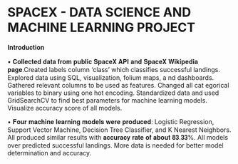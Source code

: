 # SPACEX - DATA SCIENCE AND MACHINE LEARNING PROJECT

𝐈𝐧𝐭𝐫𝐨𝐝𝐮𝐜𝐭𝐢𝐨𝐧

• 𝐂𝐨𝐥𝐥𝐞𝐜𝐭𝐞𝐝 𝐝𝐚𝐭𝐚 𝐟𝐫𝐨𝐦 𝐩𝐮𝐛𝐥𝐢𝐜 𝐒𝐩𝐚𝐜𝐞𝐗 𝐀𝐏𝐈 
𝐚𝐧𝐝 𝐒𝐩𝐚𝐜𝐞𝐗 𝐖𝐢𝐤𝐢𝐩𝐞𝐝𝐢𝐚 𝐩𝐚𝐠𝐞.Created labels column ‘class’ which 
classifies successful landings. Explored data using SQL, visualization, folium maps, a
nd dashboards. Gathered relevant columns to be used as features. Changed all cat
egorical variables to binary using one 
hot encoding. Standardized data and used GridSearchCV to find best parameters for machine learning models. 
Visualize accuracy score of all models.

• 𝐅𝐨𝐮𝐫 𝐦𝐚𝐜𝐡𝐢𝐧𝐞 𝐥𝐞𝐚𝐫𝐧𝐢𝐧𝐠 𝐦𝐨𝐝𝐞𝐥𝐬 𝐰𝐞𝐫𝐞 𝐩𝐫𝐨𝐝𝐮𝐜𝐞𝐝:
Logistic Regression, Support Vector Machine, Decision Tree Classifier, and K Nearest 
Neighbors. All produced similar results with 𝐚𝐜𝐜𝐮𝐫𝐚𝐜𝐲 𝐫𝐚𝐭𝐞 𝐨𝐟 𝐚𝐛𝐨𝐮𝐭 𝟖𝟑.𝟑𝟑%. All 
models over predicted successful landings. More data is needed for better model determination and accuracy.
